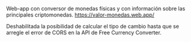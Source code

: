 Web-app con conversor de monedas físicas y con información sobre las principales criptomonedas.
https://valor-monedas.web.app/

Deshabilitada la posibilidad de calcular el tipo de cambio hasta que se arregle el error de CORS en la API de Free Currency Converter.
